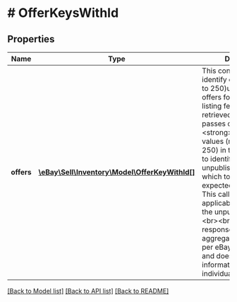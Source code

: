 # # OfferKeysWithId

## Properties

Name | Type | Description | Notes
------------ | ------------- | ------------- | -------------
**offers** | [**\eBay\Sell\Inventory\Model\OfferKeyWithId[]**](OfferKeyWithId.md) | This container is used to identify one or more (up to 250)unpublished offers for which expected listing fees will be retrieved. The user passes one or more &lt;strong&gt;offerId&lt;/strong&gt; values (maximum of 250) in to this container to identify the unpublished offers in which to retrieve expected listing fees. This call is only applicable for offers in the unpublished state. &lt;br&gt;&lt;br&gt; The call response gives aggregate fee amounts per eBay marketplace, and does not give fee information at the individual offer level. | [optional]

[[Back to Model list]](../../README.md#models) [[Back to API list]](../../README.md#endpoints) [[Back to README]](../../README.md)
